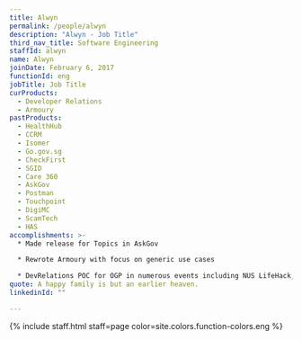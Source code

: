 ```yaml
---
title: Alwyn
permalink: /people/alwyn
description: "Alwyn - Job Title"
third_nav_title: Software Engineering
staffId: alwyn
name: Alwyn
joinDate: February 6, 2017
functionId: eng
jobTitle: Job Title
curProducts:
  - Developer Relations
  - Armoury
pastProducts:
  - HealthHub
  - CCRM
  - Isomer
  - Go.gov.sg
  - CheckFirst
  - SGID
  - Care 360
  - AskGov
  - Postman
  - Touchpoint
  - DigiMC
  - ScamTech
  - HAS
accomplishments: >-
  * Made release for Topics in AskGov

  * Rewrote Armoury with focus on generic use cases

  * DevRelations POC for OGP in numerous events including NUS LifeHack, Build for Good & Tech for Public Good
quote: A happy family is but an earlier heaven.
linkedinId: ""

---
```


{% include staff.html staff=page color=site.colors.function-colors.eng %}
